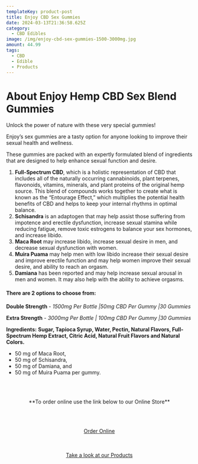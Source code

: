 ```yaml
---
templateKey: product-post
title: Enjoy CBD Sex Gummies
date: 2024-03-13T21:36:58.625Z
category:
  - CBD Edibles
image: /img/enjoy-cbd-sex-gummies-1500-3000mg.jpg
amount: 44.99
tags:
  - CBD
  - Edible
  - Products
---
```

# **About Enjoy Hemp CBD Sex Blend Gummies**

Unlock the power of nature with these very special gummies! 

Enjoy’s sex gummies are a tasty option for anyone looking to improve their sexual health and wellness. 

These gummies are packed with an expertly formulated blend of ingredients that are designed to help enhance sexual function and desire.

1. **Full-Spectrum CBD**, which is a holistic representation of CBD that includes all of the naturally occurring cannabinoids, plant terpenes, flavonoids, vitamins, minerals, and plant proteins of the original hemp source. This blend of compounds works together to create what is known as the “Entourage Effect,” which multiplies the potential health benefits of CBD and helps to keep your internal rhythms in optimal balance.
2. **Schisandra** is an adaptogen that may help assist those suffering from impotence and erectile dysfunction, increase sexual stamina while reducing fatigue, remove toxic estrogens to balance your sex hormones, and increase libido.
3. **Maca Root** may increase libido, increase sexual desire in men, and decrease sexual dysfunction with women.
4. **Muira Puama** may help men with low libido increase their sexual desire and improve erectile function and may help women improve their sexual desire, and ability to reach an orgasm.
5. **Damiana** has been reported and may help increase sexual arousal in men and women. It may also help with the ability to achieve orgasms.

#### **There are 2 options to choose from:**

**Double Strength** - *1500mg Per Bottle |50mg CBD Per Gummy |30 Gummies*

**Extra Strength** - *3000mg Per Bottle | 100mg CBD Per Gummy |30 Gummies*

**Ingredients:** **Sugar, Tapioca Syrup, Water, Pectin, Natural Flavors, Full-Spectrum Hemp Extract, Citric Acid, Natural Fruit Flavors and Natural Colors.**

* 50 mg of Maca Root,
* 50 mg of Schisandra,
* 50 mg of Damiana, and
* 50 mg of Muira Puama per gummy.

<br><br>

<Center>

\*\*To order online use the link below to our Online Store\*\*

<br><br>

<Center><a class="link-view-more-products" target="_blank" href="https://capitalcbd.shop/product/enjoy-sex-cbd-gummies/">Order Online</a></

<br><br><br>

<Center><a class="link-view-more-products" target="_blank" href="https://capitalamericanshaman.com/products">Take a look at our Products</a></Center>

<br><br>